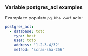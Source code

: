 ### Variable postgres_acl examples

Example to populate `pg_hba.conf` acls :
```yaml
postgres_acl:
  - database: toto
    type: host
    user: toto
    address: '1.2.3.4/32'
    method: 'scram-sha-256'
```
